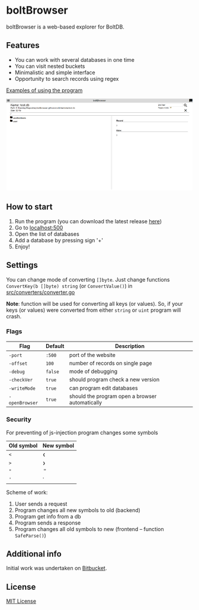 # boltBrowser

boltBrowser is a web-based explorer for BoltDB.

## Features

+ You can work with several databases in one time
+ You can visit nested buckets
+ Minimalistic and simple interface
+ Opportunity to search records using regex

[Examples of using the program](Examples.md)

![1](stuff/screenshot.png)

## How to start

1. Run the program (you can download the latest release [here](https://github.com/ShoshinNikita/boltBrowser/releases))
1. Go to [localhost:500](http://localhost:500)
1. Open the list of databases
1. Add a database by pressing sign '+'
1. Enjoy!

## Settings

You can change mode of converting `[]byte`. Just change functions `ConvertKey(b []byte) string` (or `ConvertValue()`) in [src/converters/converter.go](src/converters/converters.go)

__Note__: function will be used for converting all keys (or values). So, if your keys (or values) were converted from either `string` or `uint` program will crash.

### Flags

Flag | Default | Description
---- | ------ | -------
`-port` | `:500` | port of the website
`-offset` | `100` | number of records on single page
`-debug` | `false` | mode of debugging
`-checkVer` | `true` | should program check a new version
`-writeMode` | `true` | can program edit databases
`-openBrowser` | `true` | should the program open a browser automatically

### Security

For preventing of js-injection program changes some symbols

Old symbol | New symbol
---------- | ----------
`<` | `❮`
`>` | `❯`
`"` | `＂`
`'` | `ߴ`

Scheme of work:

1. User sends a request
1. Program changes all new symbols to old (backend)
1. Program get info from a db
1. Program sends a response
1. Program changes all old symbols to new (frontend – function `SafeParse()`)

## Additional info

Initial work was undertaken on [Bitbucket](https://bitbucket.org/ShoshinNikita/boltbrowser).

## License

[MIT License](LICENSE)